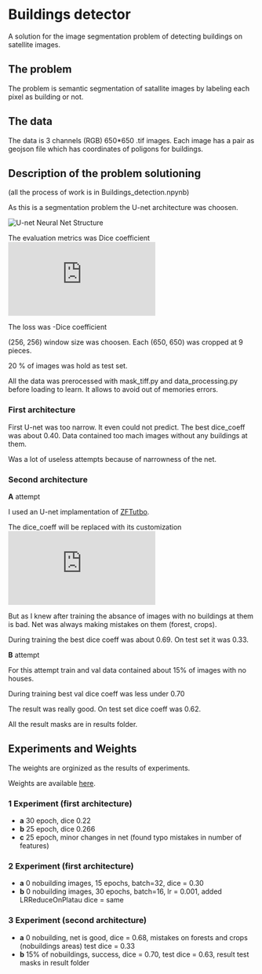 # Buildings detector
A solution for the image segmentation problem of detecting buildings on satellite images.

## The problem
The problem is semantic segmentation of satallite images by labeling each pixel as building or not.

## The data
The data is 3 channels (RGB) 650\*650 .tif images. Each image has a pair as geojson file which has coordinates of poligons for buildings. 

## Description of the problem solutioning
(all the process of work is in Buildings_detection.npynb)

As this is a segmentation problem the U-net architecture was choosen.

![U-net Neural Net Structure](https://github.com/EgShes/buildings_detector/tree/master/img/u-net.png "U-net Neural Net Structure")

The evaluation metrics was Dice coefficient 
![Dice coeff](http://latex.codecogs.com/gif.latex?%5Cfrac%7B2%20*%20%7CX%20%5Ccap%20Y%7C%7D%7B%7CX%7C%20&plus;%20%7CY%7C%7D "Dice coeff")

The loss was -Dice coefficient

(256, 256) window size was choosen. Each (650, 650) was cropped at 9 pieces.

20 % of images was hold as test set.

All the data was prerocessed with mask_tiff.py and data_processing.py before loading to learn. It allows to avoid out of memories errors.

### First architecture
First U-net was too narrow. It even could not predict. The best dice_coeff was about 0.40. Data contained too mach images without any buildings at them.

Was a lot of useless attempts because of narrowness of the net.


### Second architecture
**A** attempt

I used an U-net implamentation of [ZFTutbo](https://github.com/ZFTurbo). 

The dice_coeff will be replaced with its customization ![Custom dice coeff](http://latex.codecogs.com/gif.latex?%5Cfrac%7B%7CX%20%5Ccap%20Y%7C%7D%7B%7CX%7C%20&plus;%20%7CY%7C%20-%20%7CX%20%5Ccap%20Y%7C%7D 'Custom dice coeff')

But as I knew after training the absance of images with no buildings at them is bad. Net was always making mistakes on them (forest, crops).

During training the best dice coeff was about 0.69. On test set it was 0.33.

**B** attempt

For this attempt train and val data contained about 15% of images with no houses.

During training best val dice coeff was less under 0.70

The result was really good. On test set dice coeff was 0.62. 

All the result masks are in results folder.

## Experiments and Weights

The weights are orginized as the results of experiments.

Weights are available [here](https://drive.google.com/drive/folders/1_wiA3oCFrj7bAM-O3-EQdKDbnWwYDFaM?usp=sharing).

### 1 Experiment (first architecture)

* **a** 30 epoch, dice 0.22
* **b** 25 epoch, dice 0.266
* **c** 25 epoch, minor changes in net (found typo mistakes in number of features)

### 2 Experiment (first architecture)

* **a** 0 nobuilding images, 15 epochs, batch=32, dice = 0.30
* **b** 0 nobuilding images, 30 epochs, batch=16, lr = 0.001, added LRReduceOnPlatau dice = same

### 3 Experiment (second architecture)

* **a** 0 nobuilding, net is good, dice = 0.68, mistakes on forests and crops (nobuildings areas) test dice = 0.33
* **b** 15% of nobuildings, success, dice = 0.70, test dice = 0.63, result test masks in result folder
